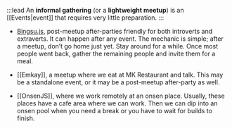 :::lead
An **informal gathering** (or a **lightweight meetup**) is an [[Events|event]] that requires very little preparation.
:::

- [Bingsu.js](https://bingsu.js.org/), post-meetup after-parties friendly for both introverts and extraverts. It can happen after any event. The mechanic is simple; after a meetup, don’t go home just yet. Stay around for a while. Once most people went back, gather the remaining people and invite them for a meal.

- [[Emkay]], a meetup where we eat at MK Restaurant and talk. This may be a standalone event, or it may be a post-meetup after-party as well.

- [[OnsenJS]], where we work remotely at an onsen place. Usually, these places have a cafe area where we can work. Then we can dip into an onsen pool when you need a break or you have to wait for builds to finish.